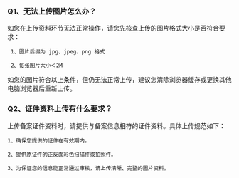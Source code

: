 

### Q1、无法上传图片怎么办？

如您在上传资料环节无法正常操作，请您先核查上传的图片格式大小是否符合要求：

     1、图片后缀为 jpg、jpeg、png 格式

     2、每张图片大小＜2M

如您的图片符合以上条件，但仍无法正常上传，建议您清除浏览器缓存或更换其他电脑浏览器后重新上传。

### Q2、证件资料上传有什么要求？

上传备案证件资料时，请提供与备案信息相符的证件资料。具体上传规范如下：

    1、确保您提供的证件在有效期内。

    2、提供原证件的正反面彩色扫描件或拍照件。

    3、为保证您的信息能正常通过审核，请上传清晰、完整的图片资料。







